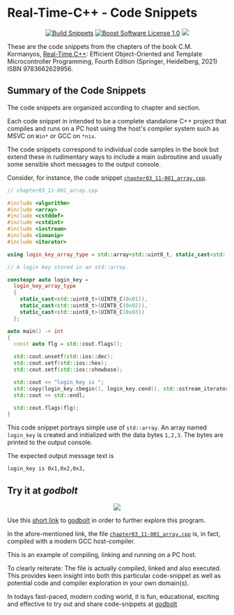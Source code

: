 Real-Time-C++ - Code Snippets
==================

<p align="center">
    <a href="https://github.com/ckormanyos/real-time-cpp/actions">
        <img src="https://github.com/ckormanyos/real-time-cpp/actions/workflows/real-time-cpp-snippets.yml/badge.svg" alt="Build Snippets"></a>
    <a href="https://github.com/ckormanyos/real-time-cpp/blob/master/LICENSE_1_0.txt">
        <img src="https://img.shields.io/badge/license-BSL%201.0-blue.svg" alt="Boost Software License 1.0"></a>
    <a href="https://godbolt.org/z/qfafePavo" alt="godbolt">
        <img src="https://img.shields.io/badge/try%20it%20on-godbolt-green" /></a>
</p>

These are the code snippets from the chapters of the book
C.M. Kormanyos,
[Real-Time C++](https://www.springer.com/de/book/9783662629956):
Efficient Object-Oriented
and Template Microcontroller Programming, Fourth Edition
(Springer, Heidelberg, 2021) ISBN 9783662629956.

## Summary of the Code Snippets

The code snippets are organized according to chapter
and section.

Each code snippet in intended to be a complete standalone
C++ project that compiles and runs on a PC host using
the host's compiler system such as MSVC on `Win*` or GCC on `*nix`.

The code snippets correspond to individual code samples in the
book but extend these in rudimentary ways to include
a main subroutine and usually some sensible short messages
to the output console.

Consider, for instance, the code snippet
[`chapter03_11-001_array.cpp`](https://github.com/ckormanyos/real-time-cpp/blob/master/code_snippets/chapter03/chapter03_11-001_array.cpp).

```cpp
// chapter03_11-001_array.cpp

#include <algorithm>
#include <array>
#include <cstddef>
#include <cstdint>
#include <iostream>
#include <iomanip>
#include <iterator>

using login_key_array_type = std::array<std::uint8_t, static_cast<std::size_t>(UINT8_C(3))>;

// A login key stored in an std::array.

constexpr auto login_key =
  login_key_array_type
  {
    static_cast<std::uint8_t>(UINT8_C(0x01)),
    static_cast<std::uint8_t>(UINT8_C(0x02)),
    static_cast<std::uint8_t>(UINT8_C(0x03))
  };

auto main() -> int
{
  const auto flg = std::cout.flags();

  std::cout.unsetf(std::ios::dec);
  std::cout.setf(std::ios::hex);
  std::cout.setf(std::ios::showbase);

  std::cout << "login_key is ";
  std::copy(login_key.cbegin(), login_key.cend(), std::ostream_iterator<unsigned int>(std::cout, ","));
  std::cout << std::endl;

  std::cout.flags(flg);
}
```

This code snippet portrays simple use of `std::array`.
An array named `login_key` is created and initialized
with the data bytes `1,2,3`. The bytes are printed to the
output console.

The expected output message text is

```sh
login_key is 0x1,0x2,0x3,
```

## Try it at _godbolt_

<p align="center">
    <a href="https://godbolt.org/z/qfafePavo" alt="godbolt">
        <img src="https://img.shields.io/badge/try%20it%20on-godbolt-green" /></a>
</p>

Use this [short link](https://godbolt.org/z/qfafePavo)
to [godbolt](https://godbolt.org) in order to further explore this program.

In the afore-mentioned link, the file
[`chapter03_11-001_array.cpp`](https://github.com/ckormanyos/real-time-cpp/blob/master/code_snippets/chapter03/chapter03_11-001_array.cpp)
is, in fact, compiled with a modern GCC host-compiler.

This is an example of compiling, linking and running on a PC host.

To clearly reiterate: The file is actually compiled, linked and also executed.
This provides keen insight into both this particular code-snippet
as well as potential code and compiler exploration in your own domain(s).

In todays fast-paced, modern coding world,
it is fun, educational, exciting and effective to try out and share
code-snippets at [godbolt](https://godbolt.org)
